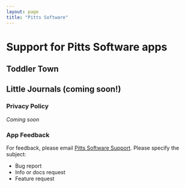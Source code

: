 ```yaml
---
layout: page
title: "Pitts Software"
---
```


# Support for Pitts Software apps

## Toddler Town
## Little Journals (coming soon!)

### Privacy Policy
*Coming soon*

### App Feedback
For feedback, please email [Pitts Software Support](mailto:pitts.software@gmail.com).
Please specify the subject:
- Bug report
- Info or docs request
- Feature request



